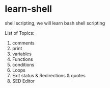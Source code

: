 # learn-shell

shell scripting, we will learn bash shell scripting

List of Topics:
1. comments
2. print
3. variables
4. Functions
5. conditions
6. Loops
7. Exit status & Redirections & quotes
8. SED Editor
